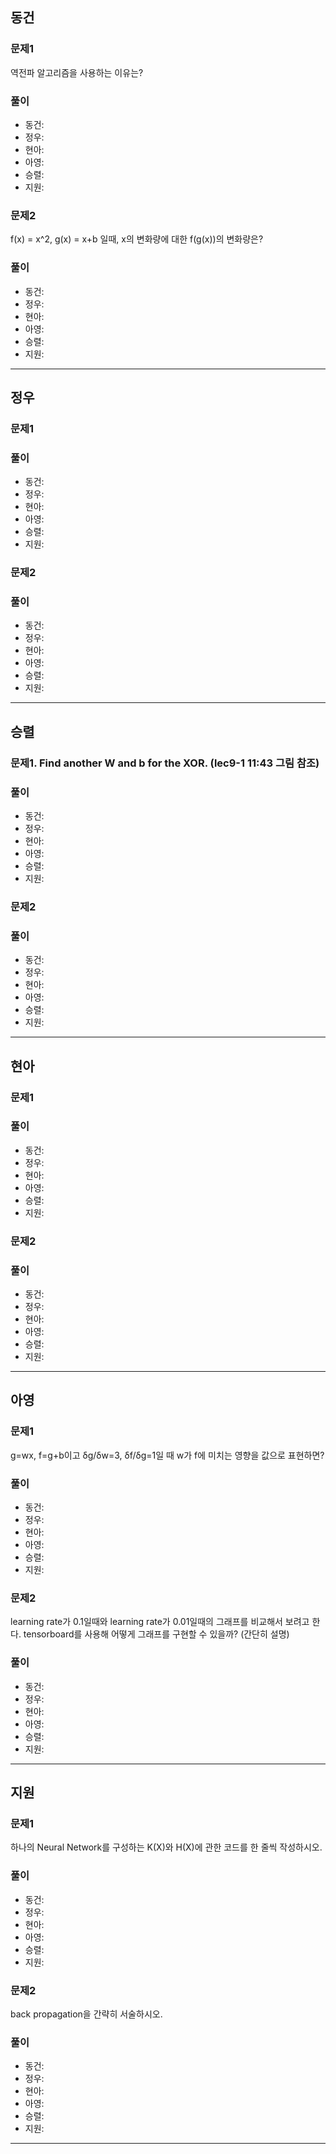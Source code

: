 ## 동건

### 문제1
역전파 알고리즘을 사용하는 이유는?

### 풀이
- 동건: 
- 정우: 
- 현아:
- 아영:
- 승렬:
- 지원:

### 문제2
f(x) = x^2, g(x) = x+b 일때, x의 변화량에 대한 f(g(x))의 변화량은?

### 풀이
- 동건:
- 정우: 
- 현아:
- 아영:
- 승렬:
- 지원:
---
## 정우

### 문제1

### 풀이
- 동건: 
- 정우: 
- 현아: 
- 아영:
- 승렬: 
- 지원:

### 문제2

### 풀이
- 동건:
- 정우: 
- 현아:
- 아영:
- 승렬:
- 지원:
---

## 승렬

### 문제1. Find another W and b for the XOR. (lec9-1 11:43 그림 참조)

### 풀이
- 동건: 
- 정우: 
- 현아: 
- 아영:
- 승렬: 
- 지원:

### 문제2

### 풀이
- 동건:
- 정우: 
- 현아:
- 아영:
- 승렬:
- 지원:
---

## 현아

### 문제1

### 풀이
- 동건: 
- 정우: 
- 현아: 
- 아영:
- 승렬: 
- 지원:

### 문제2

### 풀이
- 동건:
- 정우: 
- 현아:
- 아영:
- 승렬:
- 지원:
---

## 아영

### 문제1
g=wx, f=g+b이고 δg/δw=3, δf/δg=1일 때 w가 f에 미치는 영향을 값으로 표현하면?

### 풀이
- 동건: 
- 정우: 
- 현아: 
- 아영:
- 승렬: 
- 지원:

### 문제2
learning rate가 0.1일때와 learning rate가 0.01일때의 그래프를 비교해서 보려고 한다. tensorboard를 사용해 어떻게 그래프를 구현할 수 있을까? (간단히 설명)

### 풀이
- 동건:
- 정우: 
- 현아:
- 아영:
- 승렬:
- 지원:
---

## 지원

### 문제1
하나의 Neural Network를 구성하는 K(X)와 H(X)에 관한 코드를 한 줄씩 작성하시오.

### 풀이
- 동건: 
- 정우: 
- 현아: 
- 아영:
- 승렬: 
- 지원:

### 문제2
back propagation을 간략히 서술하시오.

### 풀이
- 동건:
- 정우: 
- 현아:
- 아영:
- 승렬:
- 지원:
---
